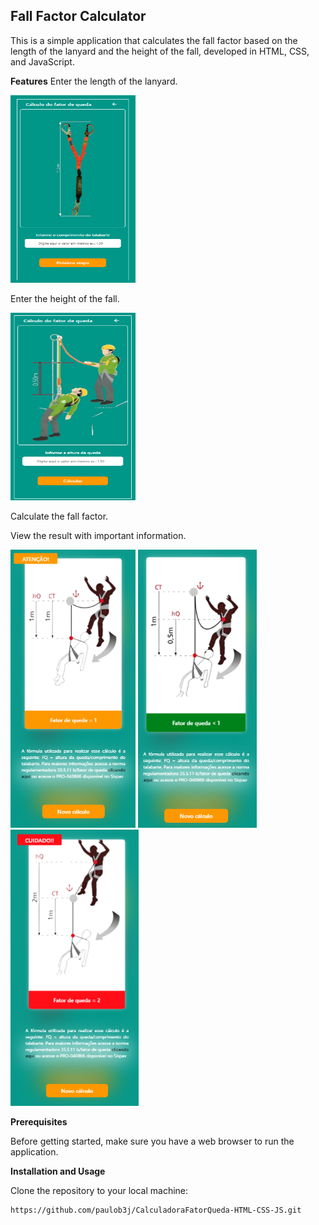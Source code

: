 ## Fall Factor Calculator
This is a simple application that calculates the fall factor based on the length of the lanyard and the height of the fall, developed in HTML, CSS, and JavaScript.

**Features**
Enter the length of the lanyard.

<img src="PrintApp/print1.PNG" width="200" height="300"/>

Enter the height of the fall.

<img src="PrintApp/print2.PNG" width="200" height="300"/>

Calculate the fall factor.

View the result with important information.

<p float="left">
  <img src="PrintApp/print3.PNG" width="200" />
  <img src="PrintApp/print4.PNG" width="190" />
  <img src="PrintApp/print5.PNG" width="205" />
</p>

**Prerequisites**

Before getting started, make sure you have a web browser to run the application.

**Installation and Usage**

Clone the repository to your local machine:

   ```bash
   https://github.com/paulob3j/CalculadoraFatorQueda-HTML-CSS-JS.git
